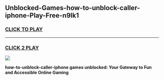 
## Unblocked-Games-how-to-unblock-caller-iphone-Play-Free-n9lk1
<h3>
<a href="https://premium76.site?title=how-to-unblock-caller-iphone&ref=21A">CLICK TO PLAY</a></h3>
<hr>

<h3>
<a href="https://premium76.site?title=how-to-unblock-caller-iphone&ref=21A">CLICK 2 PLAY</a>
  
</h3>

<a href="https://premium76.site?title=how-to-unblock-caller-iphone&ref=21A"><img src="https://clearcache.store/games.png"></a>


**how-to-unblock-caller-iphone games unblocked: Your Gateway to Fun and Accessible Online Gaming**
